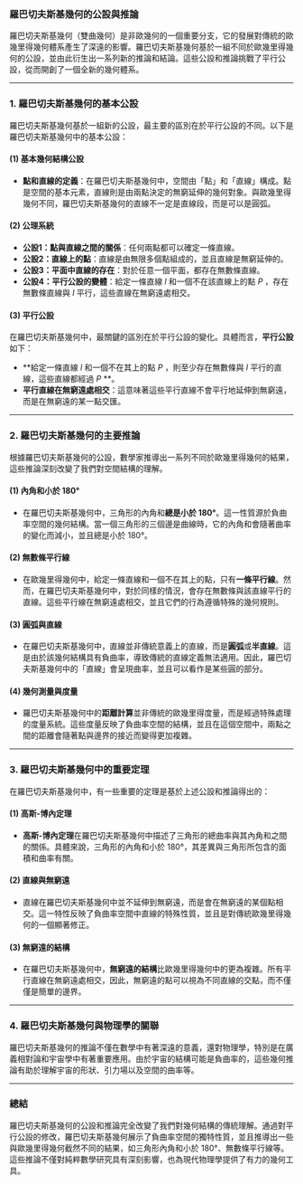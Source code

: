 ### **羅巴切夫斯基幾何的公設與推論**

羅巴切夫斯基幾何（雙曲幾何）是非歐幾何的一個重要分支，它的發展對傳統的歐幾里得幾何體系產生了深遠的影響。羅巴切夫斯基幾何基於一組不同於歐幾里得幾何的公設，並由此衍生出一系列新的推論和結論。這些公設和推論挑戰了平行公設，從而開創了一個全新的幾何體系。

---

### **1. 羅巴切夫斯基幾何的基本公設**

羅巴切夫斯基幾何基於一組新的公設，最主要的區別在於平行公設的不同。以下是羅巴切夫斯基幾何中的基本公設：

#### **(1) 基本幾何結構公設**
- **點和直線的定義**：在羅巴切夫斯基幾何中，空間由「點」和「直線」構成。點是空間的基本元素，直線則是由兩點決定的無窮延伸的幾何對象。與歐幾里得幾何不同，羅巴切夫斯基幾何的直線不一定是直線段，而是可以是圓弧。

#### **(2) 公理系統**
- **公設1：點與直線之間的關係**：任何兩點都可以確定一條直線。
- **公設2：直線上的點**：直線是由無限多個點組成的，並且直線是無窮延伸的。
- **公設3：平面中直線的存在**：對於任意一個平面，都存在無數條直線。
- **公設4：平行公設的變體**：給定一條直線  $l$  和一個不在該直線上的點  $P$ ，存在無數條直線與  $l$  平行，這些直線在無窮遠處相交。

#### **(3) 平行公設**
在羅巴切夫斯基幾何中，最關鍵的區別在於平行公設的變化。具體而言，**平行公設**如下：
- **給定一條直線  $l$  和一個不在其上的點  $P$ ，則至少存在無數條與  $l$  平行的直線，這些直線都經過  $P$ **。
- **平行直線在無窮遠處相交**：這意味著這些平行直線不會平行地延伸到無窮遠，而是在無窮遠的某一點交匯。

---

### **2. 羅巴切夫斯基幾何的主要推論**

根據羅巴切夫斯基幾何的公設，數學家推導出一系列不同於歐幾里得幾何的結果，這些推論深刻改變了我們對空間結構的理解。

#### **(1) 內角和小於 180°**
- 在羅巴切夫斯基幾何中，三角形的內角和**總是小於 180°**。這一性質源於負曲率空間的幾何結構。當一個三角形的三個邊是曲線時，它的內角和會隨著曲率的變化而減小，並且總是小於 180°。

#### **(2) 無數條平行線**
- 在歐幾里得幾何中，給定一條直線和一個不在其上的點，只有**一條平行線**。然而，在羅巴切夫斯基幾何中，對於同樣的情況，會存在無數條與該直線平行的直線。這些平行線在無窮遠處相交，並且它們的行為遵循特殊的幾何規則。

#### **(3) 圓弧與直線**
- 在羅巴切夫斯基幾何中，直線並非傳統意義上的直線，而是**圓弧**或**半直線**。這是由於該幾何結構具有負曲率，導致傳統的直線定義無法適用。因此，羅巴切夫斯基幾何中的「直線」會呈現曲率，並且可以看作是某些圓的部分。

#### **(4) 幾何測量與度量**
- 羅巴切夫斯基幾何中的**距離計算**並非傳統的歐幾里得度量，而是經過特殊處理的度量系統。這些度量反映了負曲率空間的結構，並且在這個空間中，兩點之間的距離會隨著點與邊界的接近而變得更加複雜。

---

### **3. 羅巴切夫斯基幾何中的重要定理**

在羅巴切夫斯基幾何中，有一些重要的定理是基於上述公設和推論得出的：

#### **(1) 高斯-博內定理**
- **高斯-博內定理**在羅巴切夫斯基幾何中描述了三角形的總曲率與其內角和之間的關係。具體來說，三角形的內角和小於 180°，其差異與三角形所包含的面積和曲率有關。
  
#### **(2) 直線與無窮遠**
- 直線在羅巴切夫斯基幾何中並不延伸到無窮遠，而是會在無窮遠的某個點相交。這一特性反映了負曲率空間中直線的特殊性質，並且是對傳統歐幾里得幾何的一個顯著修正。

#### **(3) 無窮遠的結構**
- 在羅巴切夫斯基幾何中，**無窮遠的結構**比歐幾里得幾何中的更為複雜。所有平行直線在無窮遠處相交，因此，無窮遠的點可以視為不同直線的交點，而不僅僅是簡單的邊界。

---

### **4. 羅巴切夫斯基幾何與物理學的關聯**

羅巴切夫斯基幾何的推論不僅在數學中有著深遠的意義，還對物理學，特別是在廣義相對論和宇宙學中有著重要應用。由於宇宙的結構可能是負曲率的，這些幾何推論有助於理解宇宙的形狀、引力場以及空間的曲率等。

---

### **總結**

羅巴切夫斯基幾何的公設和推論完全改變了我們對幾何結構的傳統理解。通過對平行公設的修改，羅巴切夫斯基幾何展示了負曲率空間的獨特性質，並且推導出一些與歐幾里得幾何截然不同的結果，如三角形內角和小於 180°、無數條平行線等。這些推論不僅對純粹數學研究具有深刻影響，也為現代物理學提供了有力的幾何工具。
